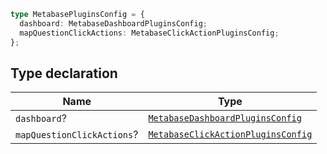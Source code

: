 ```ts
type MetabasePluginsConfig = {
  dashboard: MetabaseDashboardPluginsConfig;
  mapQuestionClickActions: MetabaseClickActionPluginsConfig;
};
```

## Type declaration

| Name | Type |
| ------ | ------ |
| <a id="dashboard"></a> `dashboard`? | [`MetabaseDashboardPluginsConfig`](MetabaseDashboardPluginsConfig.md) |
| <a id="mapquestionclickactions"></a> `mapQuestionClickActions`? | [`MetabaseClickActionPluginsConfig`](MetabaseClickActionPluginsConfig.md) |
